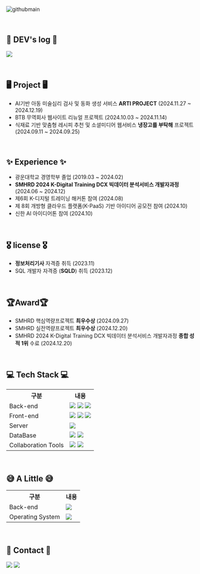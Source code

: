 ![githubmain](https://github.com/user-attachments/assets/4fe28cce-7a3d-40fa-a8c5-3d353e888563)

<br>

## 📝 DEV's log 📝
<a href="https://velog.io/@happycat_139/posts"><img src="https://img.shields.io/badge/velog-20C997?style=for-the-badge&logo=velog&logoColor=white"/></a>

<br>

## 🖥 Project 🖥
- AI기반 아동 미술심리 검사 및 동화 생성 서비스 <b>ARTI PROJECT</b> (2024.11.27 ~ 2024.12.19)
- BTB 무역회사 웹사이트 리뉴얼 프로젝트 (2024.10.03 ~ 2024.11.14)
- 식재료 기반 맞춤형 레시피 추천 및 소셜미디어 웹서비스 <b>냉장고를 부탁해</b> 프로젝트 (2024.09.11 ~ 2024.09.25)

<br>

## ✨ Experience ✨ 
- 광운대학교 경영학부 졸업 (2019.03 ~ 2024.02)
- <b>SMHRD 2024 K-Digital Training DCX 빅데이터 분석서비스 개발자과정</b> (2024.06 ~ 2024.12)
- 제6회 K-디지털 트레이닝 해커톤 참여 (2024.08)
- 제 8회 개방형 클라우드 플랫폼(K-PaaS) 기반 아이디어 공모전 참여 (2024.10)
- 신한 AI 아이디어톤 참여 (2024.10)

<br>

## 🎖️ license 🎖️
- <b>정보처리기사</b> 자격증 취득 (2023.11)
- SQL 개발자 자격증 (<b>SQLD</b>) 취득 (2023.12)

<br>


## 🏆Award🏆
- SMHRD 핵심역량프로젝트 <b>최우수상</b> (2024.09.27)
- SMHRD 실전역량프로젝트 <b>최우수상</b> (2024.12.20)
- SMHRD 2024 K-Digital Training DCX 빅데이터 분석서비스 개발자과정 <b>종합 성적 1위</b> 수료 (2024.12.20)

<br>


## 💻 Tech Stack 💻

<table>
    <tr>
        <th>구분</th>
        <th>내용</th>
    </tr>
    <tr>
        <td>Back-end</td>
        <td>
            <img src="https://img.shields.io/badge/Java-007396?style=for-the-badge&logo=java&logoColor=white"/>
            <img src="https://img.shields.io/badge/Spring-6DB33F?style=for-the-badge&logo=Spring&logoColor=white"/>
            <img src="https://img.shields.io/badge/Spring Boot-6DB33F?style=for-the-badge&logo=Spring Boot&logoColor=white"/>
        </td>
    </tr>
    <tr>
        <td>Front-end</td>
        <td>
            <img src="https://img.shields.io/badge/HTML5-E34F26?style=for-the-badge&logo=HTML5&logoColor=white"/>
            <img src="https://img.shields.io/badge/CSS3-1572B6?style=for-the-badge&logo=CSS3&logoColor=white"/>
            <img src="https://img.shields.io/badge/JavaScript-F7DF1E?style=for-the-badge&logo=JavaScript&logoColor=white"/>
        </td>
    </tr>
    <tr>
        <td>Server</td>
        <td>
            <img src="https://img.shields.io/badge/Apache Tomcat-D22128?style=for-the-badge&logo=Apache Tomcat&logoColor=white"/>
        </td>
    </tr>
    <tr>
        <td>DataBase</td>
        <td>
            <img src="https://img.shields.io/badge/Oracle 11g-F80000?style=for-the-badge&logo=Oracle&logoColor=white"/>
            <img src="https://img.shields.io/badge/MySQL-4479A1?style=for-the-badge&logo=MySQL&logoColor=white"/>
        </td>
    </tr>
    <tr>
        <td>Collaboration Tools</td>
        <td>
            <img src="https://img.shields.io/badge/Git-F05032?style=for-the-badge&logo=Git&logoColor=white"/>
            <img src="https://img.shields.io/badge/GitHub-181717?style=for-the-badge&logo=GitHub&logoColor=white"/>
        </td>
    </tr>
</table>

<br>

## 😅 A Little 😅

<table>
    <tr>
        <th>구분</th>
        <th>내용</th>
    </tr>
    <tr>
        <td>Back-end</td>
        <td>
            <img src="https://img.shields.io/badge/Python-3776AB?style=for-the-badge&logo=Python&logoColor=white"/> 
        </td>
    </tr>
    <tr>
        <td>Operating System</td>
        <td>
            <img src="https://img.shields.io/badge/linux-FCC624?style=for-the-badge&logo=linux&logoColor=white"/>
        </td>
    </tr>
</table>

<br>

## 📱 Contact 📱
<a href="mailto:m63477802@gmail.com"><img src="https://img.shields.io/badge/gmail-EA4335?style=for-the-badge&logo=gmail&logoColor=white"/></a>
<a href="mailto:yewon@naver.com"><img src="https://img.shields.io/badge/naver-03C75A?style=for-the-badge&logo=naver&logoColor=white"/></a>

<br>
